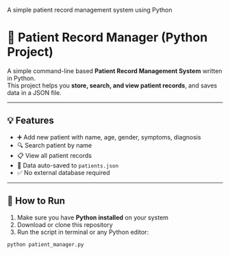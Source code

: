 A simple patient record management system using Python
# 🏥 Patient Record Manager (Python Project)

A simple command-line based **Patient Record Management System** written in Python.  
This project helps you **store, search, and view patient records**, and saves data in a JSON file.

---

## 💡 Features

- ➕ Add new patient with name, age, gender, symptoms, diagnosis
- 🔍 Search patient by name
- 📋 View all patient records
- 💾 Data auto-saved to `patients.json`
- ✅ No external database required

---

## 🚀 How to Run

1. Make sure you have **Python installed** on your system
2. Download or clone this repository
3. Run the script in terminal or any Python editor:

```bash
python patient_manager.py
